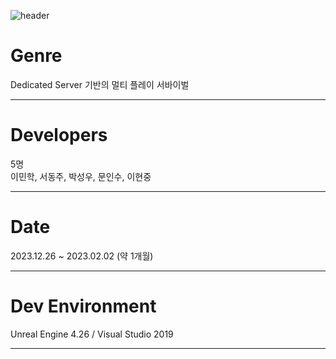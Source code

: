 ![header](https://capsule-render.vercel.app/api?type=waving&color=auto&height=200&section=header&text=Push!!&fontSize=60)

# Genre
Dedicated Server 기반의 멀티 플레이 서바이벌  
   
-------------------------------------------------------------------------------------------------------------------

# Developers 
5명   
이민학, 서동주, 박성우, 문인수, 이현중
   
-------------------------------------------------------------------------------------------------------------------

# Date
2023.12.26 ~ 2023.02.02 (약 1개월)
   
-------------------------------------------------------------------------------------------------------------------

# Dev Environment
Unreal Engine 4.26 / Visual Studio 2019   

-------------------------------------------------------------------------------------------------------------------
